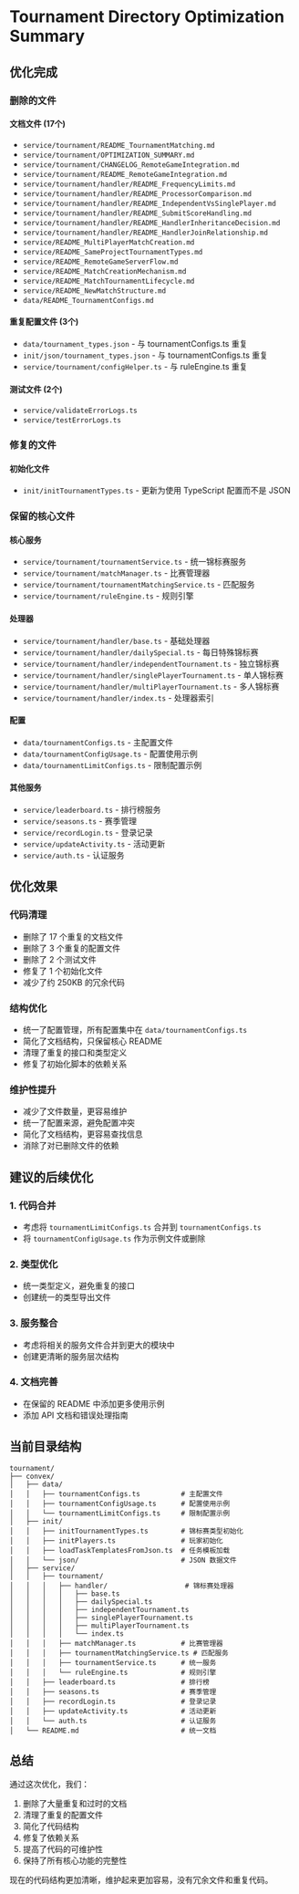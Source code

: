 # Tournament Directory Optimization Summary

## 优化完成

### 删除的文件

#### 文档文件 (17个)
- `service/tournament/README_TournamentMatching.md`
- `service/tournament/OPTIMIZATION_SUMMARY.md`
- `service/tournament/CHANGELOG_RemoteGameIntegration.md`
- `service/tournament/README_RemoteGameIntegration.md`
- `service/tournament/handler/README_FrequencyLimits.md`
- `service/tournament/handler/README_ProcessorComparison.md`
- `service/tournament/handler/README_IndependentVsSinglePlayer.md`
- `service/tournament/handler/README_SubmitScoreHandling.md`
- `service/tournament/handler/README_HandlerInheritanceDecision.md`
- `service/tournament/handler/README_HandlerJoinRelationship.md`
- `service/README_MultiPlayerMatchCreation.md`
- `service/README_SameProjectTournamentTypes.md`
- `service/README_RemoteGameServerFlow.md`
- `service/README_MatchCreationMechanism.md`
- `service/README_MatchTournamentLifecycle.md`
- `service/README_NewMatchStructure.md`
- `data/README_TournamentConfigs.md`

#### 重复配置文件 (3个)
- `data/tournament_types.json` - 与 tournamentConfigs.ts 重复
- `init/json/tournament_types.json` - 与 tournamentConfigs.ts 重复
- `service/tournament/configHelper.ts` - 与 ruleEngine.ts 重复

#### 测试文件 (2个)
- `service/validateErrorLogs.ts`
- `service/testErrorLogs.ts`

### 修复的文件

#### 初始化文件
- `init/initTournamentTypes.ts` - 更新为使用 TypeScript 配置而不是 JSON

### 保留的核心文件

#### 核心服务
- `service/tournament/tournamentService.ts` - 统一锦标赛服务
- `service/tournament/matchManager.ts` - 比赛管理器
- `service/tournament/tournamentMatchingService.ts` - 匹配服务
- `service/tournament/ruleEngine.ts` - 规则引擎

#### 处理器
- `service/tournament/handler/base.ts` - 基础处理器
- `service/tournament/handler/dailySpecial.ts` - 每日特殊锦标赛
- `service/tournament/handler/independentTournament.ts` - 独立锦标赛
- `service/tournament/handler/singlePlayerTournament.ts` - 单人锦标赛
- `service/tournament/handler/multiPlayerTournament.ts` - 多人锦标赛
- `service/tournament/handler/index.ts` - 处理器索引

#### 配置
- `data/tournamentConfigs.ts` - 主配置文件
- `data/tournamentConfigUsage.ts` - 配置使用示例
- `data/tournamentLimitConfigs.ts` - 限制配置示例

#### 其他服务
- `service/leaderboard.ts` - 排行榜服务
- `service/seasons.ts` - 赛季管理
- `service/recordLogin.ts` - 登录记录
- `service/updateActivity.ts` - 活动更新
- `service/auth.ts` - 认证服务

## 优化效果

### 代码清理
- 删除了 17 个重复的文档文件
- 删除了 3 个重复的配置文件
- 删除了 2 个测试文件
- 修复了 1 个初始化文件
- 减少了约 250KB 的冗余代码

### 结构优化
- 统一了配置管理，所有配置集中在 `data/tournamentConfigs.ts`
- 简化了文档结构，只保留核心 README
- 清理了重复的接口和类型定义
- 修复了初始化脚本的依赖关系

### 维护性提升
- 减少了文件数量，更容易维护
- 统一了配置来源，避免配置冲突
- 简化了文档结构，更容易查找信息
- 消除了对已删除文件的依赖

## 建议的后续优化

### 1. 代码合并
- 考虑将 `tournamentLimitConfigs.ts` 合并到 `tournamentConfigs.ts`
- 将 `tournamentConfigUsage.ts` 作为示例文件或删除

### 2. 类型优化
- 统一类型定义，避免重复的接口
- 创建统一的类型导出文件

### 3. 服务整合
- 考虑将相关的服务文件合并到更大的模块中
- 创建更清晰的服务层次结构

### 4. 文档完善
- 在保留的 README 中添加更多使用示例
- 添加 API 文档和错误处理指南

## 当前目录结构

```
tournament/
├── convex/
│   ├── data/
│   │   ├── tournamentConfigs.ts          # 主配置文件
│   │   ├── tournamentConfigUsage.ts      # 配置使用示例
│   │   └── tournamentLimitConfigs.ts     # 限制配置示例
│   ├── init/
│   │   ├── initTournamentTypes.ts        # 锦标赛类型初始化
│   │   ├── initPlayers.ts                # 玩家初始化
│   │   ├── loadTaskTemplatesFromJson.ts  # 任务模板加载
│   │   └── json/                         # JSON 数据文件
│   ├── service/
│   │   ├── tournament/
│   │   │   ├── handler/                   # 锦标赛处理器
│   │   │   │   ├── base.ts
│   │   │   │   ├── dailySpecial.ts
│   │   │   │   ├── independentTournament.ts
│   │   │   │   ├── singlePlayerTournament.ts
│   │   │   │   ├── multiPlayerTournament.ts
│   │   │   │   └── index.ts
│   │   │   ├── matchManager.ts           # 比赛管理器
│   │   │   ├── tournamentMatchingService.ts # 匹配服务
│   │   │   ├── tournamentService.ts      # 统一服务
│   │   │   └── ruleEngine.ts             # 规则引擎
│   │   ├── leaderboard.ts                # 排行榜
│   │   ├── seasons.ts                    # 赛季管理
│   │   ├── recordLogin.ts                # 登录记录
│   │   ├── updateActivity.ts             # 活动更新
│   │   └── auth.ts                       # 认证服务
│   └── README.md                         # 统一文档
```

## 总结

通过这次优化，我们：
1. 删除了大量重复和过时的文档
2. 清理了重复的配置文件
3. 简化了代码结构
4. 修复了依赖关系
5. 提高了代码的可维护性
6. 保持了所有核心功能的完整性

现在的代码结构更加清晰，维护起来更加容易，没有冗余文件和重复代码。 